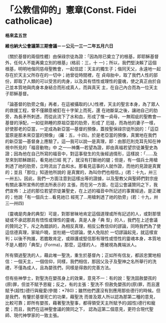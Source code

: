 # 「公教信仰的」憲章(Const. Fidei catholicae)


**格來孟五世**

**維也納大公會議第三期會議－－公元一三一二年五月六日**





〔關於基督的兩個性體〕由保祿宗徒為證：「因為除已奠立了的根基，即耶穌基督外，任何人不能再奠立別的根基」(格前：三，十
一)；所以，我們堅決賴了這個根基，明明地偕同慈母聖教會，一起信認：天主的獨生子；偕同天父，永遠地一起存在於天主父所存在的一切中；祂曾從時間裡，在
貞母胎中，取了我們人性的部份，即取了人類的可以受苦的肉身，以及具有悟性或理性的靈魂，使之真正由於自己並本質地與肉身本身結合而形成真人，而與真天
主，在自己內合而為一位天主子耶穌基督。

「論基督的肋旁之傷」再者，在這被攝取的(人)性裡，天主的聖言本身，為了眾人的救援工程，曾不僅願意被釘在十字架上而死，還
在祂斷氣之後，讓祂自己的肋旁，為長矛所刺透，而從此流下了水和血，形成了惟一貞母，一無瑕疵的聖教會—基督的淨配，一如從熟睡的原祖亞當的肋旁，形成了
厄娃，而為他的妻子一樣，好使那老的亞當，一定成為新亞當—基督的預像，蓋按聖保祿宗徒所說的：「這亞當原是那未來亞當的預像」 
(羅：五，十四)。於是老亞當的預像，真實地在我們的新亞當—基督身上應驗了。這—我可以說—是真理，即：由那厄則克耳先知在神視中所見的「福音動物」中
之一—神鷹—若望為證，即由真福若望宗徒兼聖史為證；因為他在自己所寫的福音中，對這事發生的先後經過情形，這樣說：「……及至來到耶穌跟前，看見祂已經
死了，就沒有打斷祂的腿；但是，有一個兵士用槍刺透了祂的肋旁，立時流出了血和水。那看見這事的人就作證，而他的見證是真實的；並且「那位」知道他所說的
是真實的，為叫你們也相信。」(若：十九，卅三—卅五)。因此，我們一方面注意到這樣出等的證據，以及聖教父與聖師們對宗座有關此事所宣佈的想法所表示的
主張，而在另一方面，在這公會議贊同之下，我們宣佈：上述的那位若望宗徒兼聖史，在上述的福音中所記述的事實經過，是正確的；他說「有一個兵士…看見祂已
經死了…用槍刺透了祂的肋旁」(若：十九，卅三—卅四)

〔靈魂是肉身的典型〕可是，對那冒昧地肯定這個道理或所有記述的人，或對那懷疑或不承認那具有悟性或理性的靈魂，真是人身「典
型」的人，我們在上述會議的贊同之下，斥之為錯誤的，為相反真理，相反公教信仰的謬論，同時我們為了使這信德真理，家喻戶曉，並杜絕一切謬論，使人免陷於
一切謬論起見，就這樣宣判；以後不拘誰，若膽敢肯定，或辯護或堅信那有理性或悟性的靈魂本身，本質地不是人體的「典型」(Forma)，那麼，這樣的人，
應被視為異端派人。

所有領過聖洗的人，藉此唯一聖洗，重生於基督內；正如所有信友，都該忠實地相信：一個天主，一個信仰，同樣，我們相信，那因父及子及聖神之名所舉行的洗禮，不僅為成人，且為嬰孩們，同樣是得救的完善方法。

但有些神學士，對聖洗在嬰孩身上的效果，意見不一：有的說：聖洗固赦嬰孩的(原)罪，但並不賦予恩寵；反之，有的主張：聖洗不
但赦免嬰孩的(原)罪，而且還賦予(超性)德行與寵愛(參閱：*780)；雖然他們還沒有到應用那些德行的時候。但是我們，有鑒於基督死亡的功果，藉聖洗
而普及眾人所以認為那第二種的意見，比較可靠；即所有嬰孩，藉著聖洗聖事，都得領受天主所賦予的(超性)德行和寵愛；而且，我們在這神聖會議的贊同之下，
認為這第二個意見，更符合現代聖師、現代神學家的一致主張。

